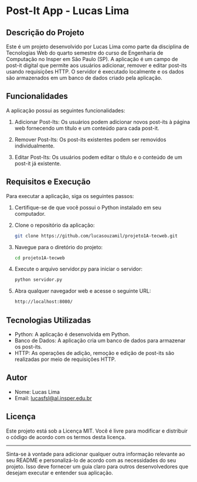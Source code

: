 # Post-It App - Lucas Lima

## Descrição do Projeto

Este é um projeto desenvolvido por Lucas Lima como parte da disciplina de Tecnologias Web do quarto semestre do curso de Engenharia de Computação no Insper em São Paulo (SP). A aplicação é um campo de post-it digital que permite aos usuários adicionar, remover e editar post-its usando requisições HTTP. O servidor é executado localmente e os dados são armazenados em um banco de dados criado pela aplicação.

## Funcionalidades

A aplicação possui as seguintes funcionalidades:

1. Adicionar Post-Its: Os usuários podem adicionar novos post-its à página web fornecendo um título e um conteúdo para cada post-it.

2. Remover Post-Its: Os post-its existentes podem ser removidos individualmente.

3. Editar Post-Its: Os usuários podem editar o título e o conteúdo de um post-it já existente.

## Requisitos e Execução

Para executar a aplicação, siga os seguintes passos:

1. Certifique-se de que você possui o Python instalado em seu computador.

2. Clone o repositório da aplicação:

   ```bash
   git clone https://github.com/lucasouzamil/projeto1A-tecweb.git

3. Navegue para o diretório do projeto:

   ```bash
   cd projeto1A-tecweb

4. Execute o arquivo servidor.py para iniciar o servidor:

   ```bash
   python servidor.py

5. Abra qualquer navegador web e acesse o seguinte URL:

   ```bash
   http://localhost:8080/

## Tecnologias Utilizadas
* Python: A aplicação é desenvolvida em Python.
* Banco de Dados: A aplicação cria um banco de dados para armazenar os post-its.
* HTTP: As operações de adição, remoção e edição de post-its são realizadas por meio de requisições HTTP.

## Autor
* Nome: Lucas Lima
* Email: lucasfsl@al.insper.edu.br

## Licença
Este projeto está sob a Licença MIT. Você é livre para modificar e distribuir o código de acordo com os termos desta licença.

___

Sinta-se à vontade para adicionar qualquer outra informação relevante ao seu README e personalizá-lo de acordo com as necessidades do seu projeto. Isso deve fornecer um guia claro para outros desenvolvedores que desejam executar e entender sua aplicação.

